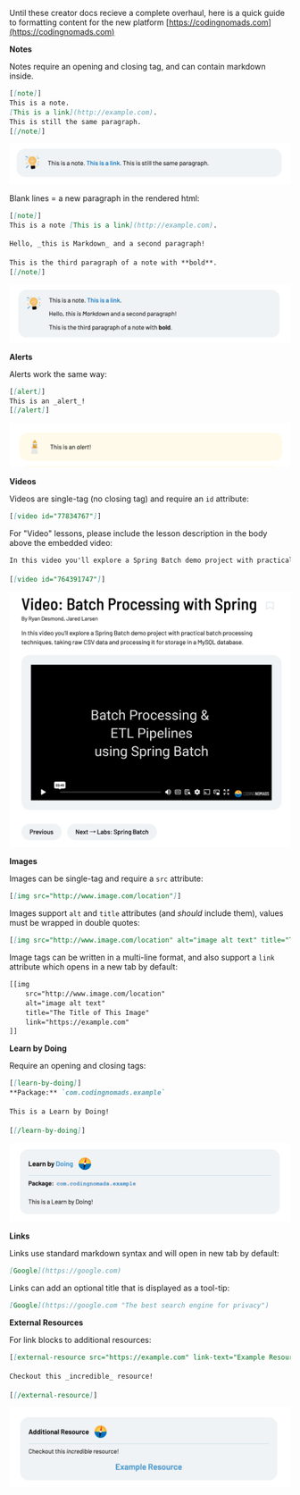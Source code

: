 Until these creator docs recieve a complete overhaul, here is a quick guide to formatting content for the new platform [https://codingnomads.com](https://codingnomads.com)

**Notes**

Notes require an opening and closing tag, and can contain markdown inside.

```markdown
[[note]]
This is a note.
[This is a link](http://example.com).
This is still the same paragraph.
[[/note]]
```

![note block single paragraph](imgs/note-1.png)

Blank lines = a new paragraph in the rendered html:

```markdown
[[note]]
This is a note [This is a link](http://example.com).

Hello, _this is Markdown_ and a second paragraph!

This is the third paragraph of a note with **bold**.
[[/note]]
```

![note block multiple paragraphs](imgs/note-2.png)

**Alerts**

Alerts work the same way:

```markdown
[[alert]]
This is an _alert_!
[[/alert]]
```

![sample alert block](imgs/alert.png)


**Videos** 

Videos are single-tag (no closing tag) and require an `id` attribute:

```markdown
[[video id="77834767"]]
```

For "Video" lessons, please include the lesson description in the body above the embedded video:

```markdown
In this video you'll explore a Spring Batch demo project with practical batch processing techniques, taking raw CSV data and processing it for storage in a MySQL database.

[[video id="764391747"]]
```

![video with description](imgs/video.png)


**Images**

Images can be single-tag and require a `src` attribute:

```markdown
[[img src="http://www.image.com/location"]]
```

Images support `alt` and `title` attributes (and _should_ include them), values must be wrapped in double quotes:

```markdown
[[img src="http://www.image.com/location" alt="image alt text" title="The Title of This Image"]]
```

Image tags can be written in a multi-line format, and also support a `link` attribute which opens in a new tab by default:

```markdown
[[img
	src="http://www.image.com/location"
	alt="image alt text" 
	title="The Title of This Image"
	link="https://example.com"
]]
```

**Learn by Doing**

Require an opening and closing tags:

```markdown
[[learn-by-doing]]
**Package:** `com.codingnomads.example`

This is a Learn by Doing!

[[/learn-by-doing]]
```

![sample alert block](imgs/learn-by-doing.png)


**Links**

Links use standard markdown syntax and will open in new tab by default:

```markdown
[Google](https://google.com)
```

Links can add an optional title that is displayed as a tool-tip:

```markdown
[Google](https://google.com "The best search engine for privacy")
```

**External Resources**

For link blocks to additional resources:

```markdown
[[external-resource src="https://example.com" link-text="Example Resource"]]

Checkout this _incredible_ resource!

[[/external-resource]]
```

![sample alert block](imgs/external-resource.png)

